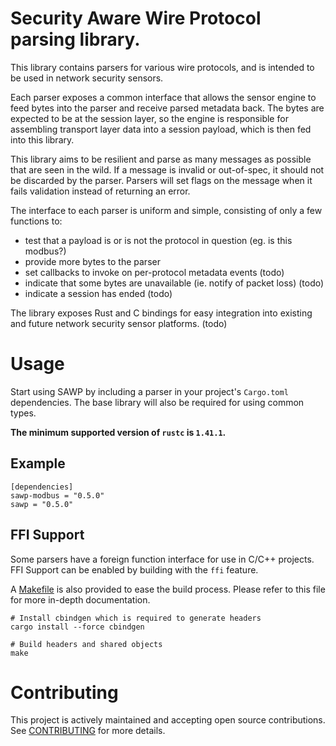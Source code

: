 # Security Aware Wire Protocol parsing library.

This library contains parsers for various wire protocols,
and is intended to be used in network security sensors.

Each parser exposes a common interface that allows the sensor
engine to feed bytes into the parser and receive parsed
metadata back. The bytes are expected to be at the session layer,
so the engine is responsible for assembling transport layer
data into a session payload, which is then fed into this library.

This library aims to be resilient and parse as many messages as 
possible that are seen in the wild. If a message is invalid or
out-of-spec, it should not be discarded by the parser. Parsers
will set flags on the message when it fails validation instead
of returning an error.

The interface to each parser is uniform and simple, consisting of
only a few functions to:

- test that a payload is or is not the protocol in question
  (eg. is this modbus?)
- provide more bytes to the parser
- set callbacks to invoke on per-protocol metadata events (todo)
- indicate that some bytes are unavailable (ie. notify of packet
  loss) (todo)
- indicate a session has ended (todo)

The library exposes Rust and C bindings for easy integration into
existing and future network security sensor platforms. (todo)

# Usage
Start using SAWP by including a parser in your project's `Cargo.toml`
dependencies. The base library will also be required for using common
types.

**The minimum supported version of `rustc` is `1.41.1`.**

## Example
```
[dependencies]
sawp-modbus = "0.5.0"
sawp = "0.5.0"
```

## FFI Support
Some parsers have a foreign function interface for use in C/C++ projects.
FFI Support can be enabled by building with the `ffi` feature.

A [Makefile](Makefile) is also provided to ease the build process. Please refer to this file for more in-depth documentation.

```
# Install cbindgen which is required to generate headers
cargo install --force cbindgen

# Build headers and shared objects
make
```

# Contributing

This project is actively maintained and accepting open source
contributions.  See [CONTRIBUTING](CONTRIBUTING.md) for more details.